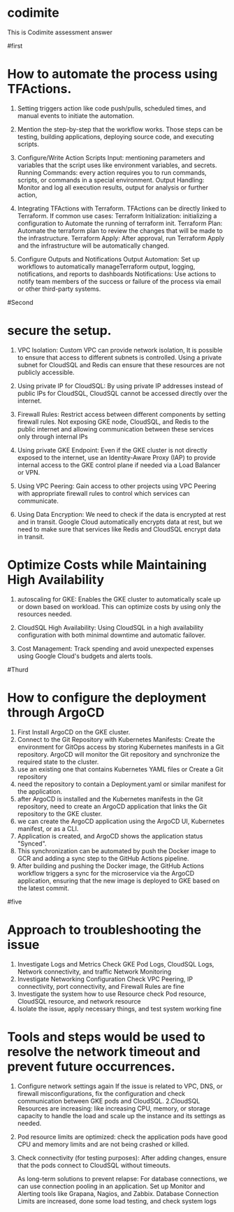 # codimite
This is Codimite assessment answer 

#first 

# How to automate the process using TFActions.
1. Setting triggers action like code push/pulls, scheduled times, and manual events to initiate the automation.

2. Mention the step-by-step that the workflow works. Those steps can be testing, building applications, deploying source code, and executing scripts.

3. Configure/Write Action Scripts 
    Input: mentioning parameters and variables that the script uses like environment variables, and secrets.
    Running Commands: every action requires you to run commands, scripts, or commands in a special environment.
    Output Handling: Monitor and log all execution results, output for analysis or further action,

4. Integrating TFActions with Terraform. TFActions can be directly linked to Terraform. If common use cases:
    Terraform Initialization: initializing a configuration to Automate the running of terraform init.
    Terraform Plan: Automate the terraform plan to review the changes that will be made to the infrastructure.
    Terraform Apply: After approval, run Terraform Apply and the infrastructure will be automatically changed.

5. Configure Outputs and Notifications
    Output Automation: Set up workflows to automatically manageTerraform output, logging, notifications, and reports to dashboards
    Notifications: Use actions to notify team members of the success or failure of the process via email or other third-party systems.

#Second

# secure the setup.

1.	VPC Isolation: Custom VPC can provide network isolation, It is possible to ensure that access to different subnets is controlled. Using a private subnet for        CloudSQL and Redis can ensure that these resources are not publicly accessible.

2.	Using private IP for CloudSQL: By using private IP addresses instead of public IPs for CloudSQL, CloudSQL cannot be accessed directly over the internet.

3.	Firewall Rules: Restrict access between different components by setting firewall rules. Not exposing GKE node, CloudSQL, and Redis to the public internet and       allowing communication between these services only through internal IPs

4.	Using private GKE Endpoint: Even if the GKE cluster is not directly exposed to the internet, use an Identity-Aware Proxy (IAP) to provide internal access to       the GKE control plane if needed via a Load Balancer or VPN.

5.	Using VPC Peering: Gain access to other projects using VPC Peering with appropriate firewall rules to control which services can communicate.

6.	Using Data Encryption: We need to check if the data is encrypted at rest and in transit. Google Cloud automatically encrypts data at rest, but we need to make      sure that services like Redis and CloudSQL encrypt data in transit.

# Optimize Costs while Maintaining High Availability

1.	autoscaling for GKE: Enables the GKE cluster to automatically scale up or down based on workload. This can optimize costs by using only the resources needed.

2.	CloudSQL High Availability: Using CloudSQL in a high availability configuration with both minimal downtime and automatic failover.

3.	Cost Management: Track spending and avoid unexpected expenses using Google Cloud's budgets and alerts tools. 

#Thurd

# How to configure the deployment through ArgoCD

1.	First Install ArgoCD on the GKE cluster.
2.	Connect to the Git Repository with Kubernetes Manifests: Create the environment for GitOps access by storing Kubernetes manifests in a Git repository. ArgoCD       will monitor the Git repository and synchronize the required state to the cluster.
3.	use an existing one that contains Kubernetes YAML files or Create a Git repository
4.	 need the repository to contain a Deployment.yaml or similar manifest for the application.
5.	after ArgoCD is installed and the Kubernetes manifests in the Git repository, need to create an ArgoCD application that links the Git repository to the GKE         cluster.
6.	we can create the ArgoCD application using the ArgoCD UI,  Kubernetes manifest, or as a CLI.
7.	Application is created, and ArgoCD shows the application status  "Synced". 
8.	This synchronization can be automated by push the Docker image to GCR and adding a sync step to the GitHub Actions pipeline.
9.	After building and pushing the Docker image, the GitHub Actions workflow triggers a sync for the microservice via the ArgoCD application, ensuring that the new     image is deployed to GKE based on the latest commit.

#five

# Approach to troubleshooting the issue

1. Investigate Logs and Metrics 
    Check GKE Pod Logs, CloudSQL Logs, Network connectivity, and traffic Network  Monitoring 
2. Investigate Networking Configuration
    Check VPC Peering,  IP connectivity, port connectivity, and Firewall Rules are fine
3. Investigate the system how to use Resource 
    check Pod resource, CloudSQL resource, and network resource 
4. Isolate the issue, apply necessary things, and test system working fine 

#  Tools and steps would be used to resolve the network timeout and prevent future occurrences.

1. Configure network settings again
    If the issue is related to VPC, DNS, or firewall misconfigurations, fix the configuration and check communication between GKE pods and CloudSQL.
2.CloudSQL Resources are increasing: like increasing CPU, memory, or storage capacity to handle the load and scale up the instance and its settings as needed.
3. Pod resource limits are optimized: check the application pods have good CPU and memory limits and are not being crashed or killed.
4. Check connectivity (for testing purposes): After adding changes, ensure that the pods connect to CloudSQL without timeouts.

   As long-term solutions to prevent relapse: For database connections, we can use connection pooling in an application. Set up Monitor and Alerting tools like        Grapana, Nagios, and Zabbix. Database Connection Limits are increased, done some load testing, and check system logs
